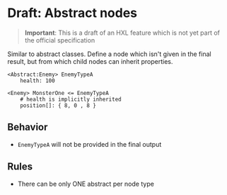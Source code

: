 # Draft: Abstract nodes

> **Important**:
> This is a draft of an HXL feature which is not yet part of the official specification

Similar to abstract classes. Define a node which isn't given in the final
result, but from which child nodes can inherit properties.

````text
<Abstract:Enemy> EnemyTypeA
    health: 100
    
<Enemy> MonsterOne <= EnemyTypeA
    # health is implicitly inherited
    position[]: { 8, 0 , 8 }
````

## Behavior

- ``EnemyTypeA`` will not be provided in the final output

## Rules

- There can be only ONE abstract per node type
